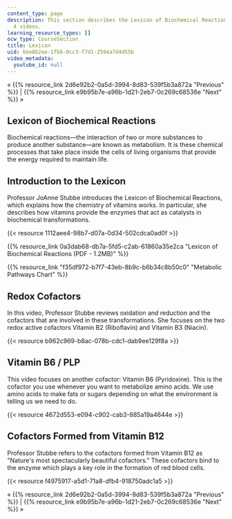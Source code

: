 ```yaml
---
content_type: page
description: This section describes the Lexicon of Biochemical Reactions and includes
  4 videos.
learning_resource_types: []
ocw_type: CourseSection
title: Lexicon
uid: 6ee8b2ee-1fb6-0cc3-f7d1-2594a7d4d55b
video_metadata:
  youtube_id: null
---
```


« {{% resource_link 2d6e92b2-0a5d-3994-8d83-539f5b3a872a "Previous" %}} | {{% resource_link e9b95b7e-a96b-1d21-2eb7-0c269c68536e "Next" %}} »

Lexicon of Biochemical Reactions
--------------------------------

Biochemical reactions—the interaction of two or more substances to produce another substance—are known as metabolism. It is these chemical processes that take place inside the cells of living organisms that provide the energy required to maintain life.

Introduction to the Lexicon
---------------------------

Professor JoAnne Stubbe introduces the Lexicon of Biochemical Reactions, which explains how the chemistry of vitamins works. In particular, she describes how vitamins provide the enzymes that act as catalysts in biochemical transformations.

{{< resource 1112aee4-98b7-d07a-0d34-502cdca0ad0f >}}

{{% resource_link 0a3dab68-db7a-5fd5-c2ab-61860a35e2ca "Lexicon of Biochemical Reactions (PDF - 1.2MB)" %}}

{{% resource_link "f35df972-b7f7-43eb-8b9c-b6b34c8b50c0" "Metabolic Pathways Chart" %}}

Redox Cofactors
---------------

In this video, Professor Stubbe reviews oxidation and reduction and the cofactors that are involved in these transformations. She focuses on the two redox active cofactors Vitamin B2 (Riboflavin) and Vitamin B3 (Niacin).

{{< resource b962c969-b8ac-078b-cdc1-dab9ee129f8a >}}

Vitamin B6 / PLP
----------------

This video focuses on another cofactor: Vitamin B6 (Pyridoxine). This is the cofactor you use whenever you want to metabolize amino acids. We use amino acids to make fats or sugars depending on what the environment is telling us we need to do.

{{< resource 4672d553-e094-c902-cab3-885a19a4644e >}}

Cofactors Formed from Vitamin B12
---------------------------------

Professor Stubbe refers to the cofactors formed from Vitamin B12 as "Nature's most spectacularly beautiful cofactors." These cofactors bind to the enzyme which plays a key role in the formation of red blood cells.

{{< resource f4975917-a5d1-71a8-dfb4-918750adc1a5 >}}

« {{% resource_link 2d6e92b2-0a5d-3994-8d83-539f5b3a872a "Previous" %}} | {{% resource_link e9b95b7e-a96b-1d21-2eb7-0c269c68536e "Next" %}} »